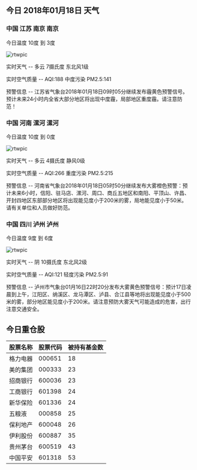 ## 今日 2018年01月18日 天气
### 中国 江苏 南京 南京

今日温度 10度 到 3度

![rtwpic](http://app1.showapi.com/weather/icon/night/01.png)

实时天气 -- 多云 7摄氏度 东北风1级

实时空气质量 -- AQI:188 中度污染 PM2.5:141

预警信息 -- 江苏省气象台2018年01月18日09时05分继续发布霾黄色预警信号。预计未来24小时内全省大部分地区将出现中度霾，局部地区重度霾。请注意防范！
    
### 中国 河南 漯河 漯河

今日温度 10度 到 0度

![rtwpic](http://app1.showapi.com/weather/icon/night/01.png)

实时天气 -- 多云 4摄氏度 静风0级

实时空气质量 -- AQI:266 重度污染 PM2.5:215

预警信息 -- 河南省气象台2018年01月18日05时50分继续发布大雾橙色预警：预计未来6小时，信阳、驻马店、漯河、周口、商丘五地区和南阳、平顶山、许昌、开封四地区东部部分地区将出现能见度小于200米的雾，局地能见度小于50米。请有关单位和人员做好防范。
    
### 中国 四川 泸州 泸州

今日温度 9度 到 6度

![rtwpic](http://app1.showapi.com/weather/icon/night/02.png)

实时天气 -- 阴 10摄氏度 东北风2级

实时空气质量 -- AQI:121 轻度污染 PM2.5:91

预警信息 -- 泸州市气象台01月16日22时20分发布大雾黄色预警信号：预计17日凌晨到上午，江阳区、纳溪区、龙马潭区、泸县、合江县等地将出现能见度小于500米的雾，部分地区能见度小于200米。请注意预防大雾天气可能造成的危害，出行注意交通安全。
    
## 今日重仓股 

|股票名称|股票代码|被持有基金数|
|---|---|---|
|格力电器|000651|18|
|美的集团|000333|23|
|招商银行|600036|23|
|工商银行|601398|24|
|新华保险|601336|24|
|五粮液|000858|25|
|保利地产|600048|26|
|伊利股份|600887|35|
|贵州茅台|600519|43|
|中国平安|601318|53|
